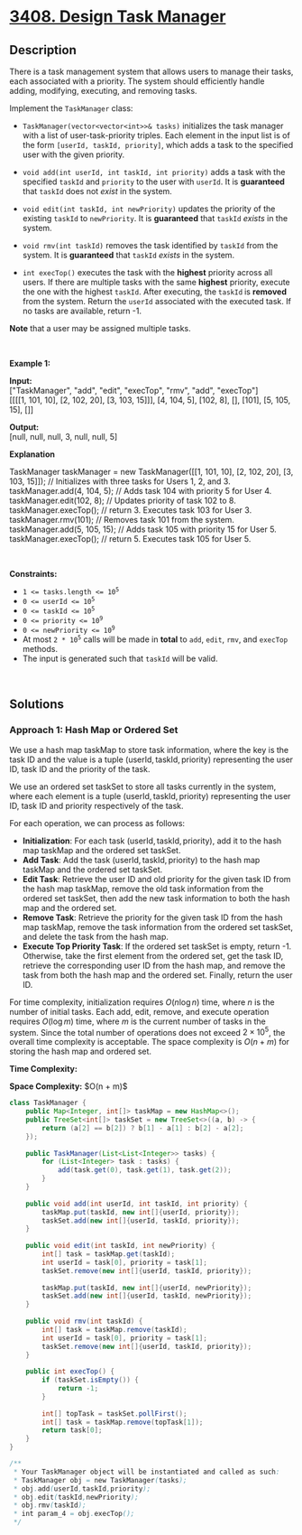 <!-- problem:start -->

# [3408. Design Task Manager](https://leetcode.com/problems/design-task-manager)

## Description

<!-- description:start -->

<p>There is a task management system that allows users to manage their tasks, each associated with a priority. The system should efficiently handle adding, modifying, executing, and removing tasks.</p>

<p>Implement the <code>TaskManager</code> class:</p>

<ul>
	<li>
    <p><code>TaskManager(vector&lt;vector&lt;int&gt;&gt;&amp; tasks)</code> initializes the task manager with a list of user-task-priority triples. Each element in the input list is of the form <code>[userId, taskId, priority]</code>, which adds a task to the specified user with the given priority.</p>
    </li>
    <li>
    <p><code>void add(int userId, int taskId, int priority)</code> adds a task with the specified <code>taskId</code> and <code>priority</code> to the user with <code>userId</code>. It is <strong>guaranteed</strong> that <code>taskId</code> does not <em>exist</em> in the system.</p>
    </li>
    <li>
    <p><code>void edit(int taskId, int newPriority)</code> updates the priority of the existing <code>taskId</code> to <code>newPriority</code>. It is <strong>guaranteed</strong> that <code>taskId</code> <em>exists</em> in the system.</p>
    </li>
    <li>
    <p><code>void rmv(int taskId)</code> removes the task identified by <code>taskId</code> from the system. It is <strong>guaranteed</strong> that <code>taskId</code> <em>exists</em> in the system.</p>
    </li>
    <li>
    <p><code>int execTop()</code> executes the task with the <strong>highest</strong> priority across all users. If there are multiple tasks with the same <strong>highest</strong> priority, execute the one with the highest <code>taskId</code>. After executing, the<strong> </strong><code>taskId</code><strong> </strong>is <strong>removed</strong> from the system. Return the <code>userId</code> associated with the executed task. If no tasks are available, return -1.</p>
    </li>
</ul>

<p><strong>Note</strong> that a user may be assigned multiple tasks.</p>
<p>&nbsp;</p>

<p><strong class="example">Example 1:</strong></p>
<div class="example-block">
<p><strong>Input:</strong><br />
<span class="example-io">[&quot;TaskManager&quot;, &quot;add&quot;, &quot;edit&quot;, &quot;execTop&quot;, &quot;rmv&quot;, &quot;add&quot;, &quot;execTop&quot;]<br />
[[[[1, 101, 10], [2, 102, 20], [3, 103, 15]]], [4, 104, 5], [102, 8], [], [101], [5, 105, 15], []]</span></p>
<p><strong>Output:</strong><br />
<span class="example-io">[null, null, null, 3, null, null, 5] </span></p>
<p><strong>Explanation</strong></p>
TaskManager taskManager = new TaskManager([[1, 101, 10], [2, 102, 20], [3, 103, 15]]); // Initializes with three tasks for Users 1, 2, and 3.<br />
taskManager.add(4, 104, 5); // Adds task 104 with priority 5 for User 4.<br />
taskManager.edit(102, 8); // Updates priority of task 102 to 8.<br />
taskManager.execTop(); // return 3. Executes task 103 for User 3.<br />
taskManager.rmv(101); // Removes task 101 from the system.<br />
taskManager.add(5, 105, 15); // Adds task 105 with priority 15 for User 5.<br />
taskManager.execTop(); // return 5. Executes task 105 for User 5.</div>
<p>&nbsp;</p>

<p><strong>Constraints:</strong></p>
<ul>
    <li><code>1 &lt;= tasks.length &lt;= 10<sup>5</sup></code></li>
    <li><code>0 &lt;= userId &lt;= 10<sup>5</sup></code></li>
    <li><code>0 &lt;= taskId &lt;= 10<sup>5</sup></code></li>
    <li><code>0 &lt;= priority &lt;= 10<sup>9</sup></code></li>
    <li><code>0 &lt;= newPriority &lt;= 10<sup>9</sup></code></li>
    <li>At most <code>2 * 10<sup>5</sup></code> calls will be made in <strong>total</strong> to <code>add</code>, <code>edit</code>, <code>rmv</code>, and <code>execTop</code> methods.</li>
    <li>The input is generated such that <code>taskId</code> will be valid.</li>
</ul>
<p>&nbsp;</p>

<!-- description:end -->

## Solutions

<!-- solution:start -->

### **Approach 1: Hash Map or Ordered Set**

We use a hash map $\text{taskMap}$ to store task information, where the key is the task ID and the value is a tuple $(\text{userId}, \text{taskId}, \text{priority})$ representing the user ID, task ID and the priority of the task.

We use an ordered set $\text{taskSet}$ to store all tasks currently in the system, where each element is a tuple $(\text{userId}, \text{taskId}, \text{priority})$ representing the user ID, task ID and priority respectively of the task.

For each operation, we can process as follows:

-   **Initialization**: For each task $(\text{userId}, \text{taskId}, \text{priority})$, add it to the hash map $\text{taskMap}$ and the ordered set $\text{taskSet}$.
-   **Add Task**: Add the task $(\text{userId}, \text{taskId}, \text{priority})$ to the hash map $\text{taskMap}$ and the ordered set $\text{taskSet}$.
-   **Edit Task**: Retrieve the user ID and old priority for the given task ID from the hash map $\text{taskMap}$, remove the old task information from the ordered set $\text{taskSet}$, then add the new task information to both the hash map and the ordered set.
-   **Remove Task**: Retrieve the priority for the given task ID from the hash map $\text{taskMap}$, remove the task information from the ordered set $\text{taskSet}$, and delete the task from the hash map.
-   **Execute Top Priority Task**: If the ordered set $\text{taskSet}$ is empty, return -1. Otherwise, take the first element from the ordered set, get the task ID, retrieve the corresponding user ID from the hash map, and remove the task from both the hash map and the ordered set. Finally, return the user ID.

For time complexity, initialization requires $O(n \log n)$ time, where $n$ is the number of initial tasks. Each add, edit, remove, and execute operation requires $O(\log m)$ time, where $m$ is the current number of tasks in the system. Since the total number of operations does not exceed $2 \times 10^5$, the overall time complexity is acceptable. The space complexity is $O(n + m)$ for storing the hash map and ordered set.

<p><strong>Time Complexity:</strong></p>
<p><strong>Space Complexity:</strong> $O(n + m)$</p>

<!-- tabs:start -->

```java
class TaskManager {
    public Map<Integer, int[]> taskMap = new HashMap<>();
    public TreeSet<int[]> taskSet = new TreeSet<>((a, b) -> {
        return (a[2] == b[2]) ? b[1] - a[1] : b[2] - a[2];
    });
    
    public TaskManager(List<List<Integer>> tasks) {
        for (List<Integer> task : tasks) {
            add(task.get(0), task.get(1), task.get(2));
        }
    }
    
    public void add(int userId, int taskId, int priority) {
        taskMap.put(taskId, new int[]{userId, priority});
        taskSet.add(new int[]{userId, taskId, priority});
    }
    
    public void edit(int taskId, int newPriority) {
        int[] task = taskMap.get(taskId);
        int userId = task[0], priority = task[1];
        taskSet.remove(new int[]{userId, taskId, priority});
        
        taskMap.put(taskId, new int[]{userId, newPriority});
        taskSet.add(new int[]{userId, taskId, newPriority});
    }
    
    public void rmv(int taskId) {
        int[] task = taskMap.remove(taskId);
        int userId = task[0], priority = task[1];
        taskSet.remove(new int[]{userId, taskId, priority});
    }
    
    public int execTop() {
        if (taskSet.isEmpty()) {
            return -1;
        }
        
        int[] topTask = taskSet.pollFirst();
        int[] task = taskMap.remove(topTask[1]);
        return task[0];
    }
}

/**
 * Your TaskManager object will be instantiated and called as such:
 * TaskManager obj = new TaskManager(tasks);
 * obj.add(userId,taskId,priority);
 * obj.edit(taskId,newPriority);
 * obj.rmv(taskId);
 * int param_4 = obj.execTop();
 */
```

<!-- tabs:end -->

<!-- solution:end -->

<!-- problem:end -->